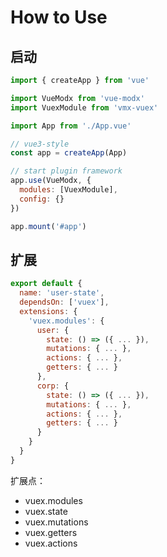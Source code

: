 # How to Use

## 启动

```js
import { createApp } from 'vue'

import VueModx from 'vue-modx'
import VuexModule from 'vmx-vuex'

import App from './App.vue'

// vue3-style
const app = createApp(App)

// start plugin framework
app.use(VueModx, {
  modules: [VuexModule],
  config: {}
})

app.mount('#app')

```

## 扩展

```js
export default {
  name: 'user-state',
  dependsOn: ['vuex'],
  extensions: {
    'vuex.modules': {
      user: {
        state: () => ({ ... }),
        mutations: { ... },
        actions: { ... },
        getters: { ... } 
      },
      corp: {
        state: () => ({ ... }),
        mutations: { ... },
        actions: { ... },
        getters: { ... } 
      }
    }
  }
}
```

扩展点：

* vuex.modules
* vuex.state
* vuex.mutations
* vuex.getters
* vuex.actions


